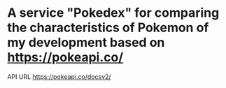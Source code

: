 # A service "Pokedex" for comparing the characteristics of Pokemon of my development based on https://pokeapi.co/
API URL https://pokeapi.co/docsv2/

